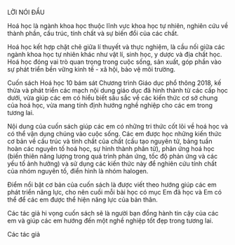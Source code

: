 LỜI NÓI ĐẦU

Hoá học là ngành khoa học thuộc lĩnh vực khoa học tự nhiên, nghiên cứu về thành phần, cấu trúc, tính chất và sự biến đổi của các chất.

Hoá học kết hợp chặt chẽ giữa lí thuyết và thực nghiệm, là cầu nối giữa các ngành khoa học tự nhiên khác như vật lí, sinh học, y dược và địa chất học. Hoá học đóng vai trò quan trọng trong cuộc sống, sản xuất, góp phần vào sự phát triển bền vững kinh tế - xã hội, bảo vệ môi trường.

Cuốn sách Hoá học 10 bám sát Chương trình Giáo dục phổ thông 2018, kế thừa và phát triển các mạch nội dung giáo dục đã hình thành từ các cấp học dưới, vừa giúp các em có hiểu biết sâu sắc về các kiến thức cơ sở chung của hoá học, vừa mang tính định hướng nghề nghiệp cho các em trong tương lai.

Nội dung của cuốn sách giúp các em có những tri thức cốt lõi về hoá học và có thể vận dụng chúng vào cuộc sống. Các em được học những kiến thức cơ bản về cấu trúc và tính chất của chất (cấu tạo nguyên tử, bảng tuần hoàn các nguyên tố hoá học, sự hình thành phân tử), phản ứng hoá học (biến thiên năng lượng trong quá trình phản ứng, tốc độ phản ứng và các yếu tố ảnh hưởng) và sử dụng các kiến thức này để nghiên cứu tính chất của nhóm nguyên tố, điển hình là nhóm halogen.

Điểm nổi bật cơ bản của cuốn sách là được viết theo hướng giúp các em phát triển năng lực, cho nên cuối mỗi bài học có mục Em đã học và Em có thể để các em được thể hiện năng lực của bản thân.

Các tác giả hi vọng cuốn sách sẽ là người bạn đồng hành tin cậy của các em và giúp các em hướng đến một nghề nghiệp tốt đẹp trong tương lai.

Các tác giả